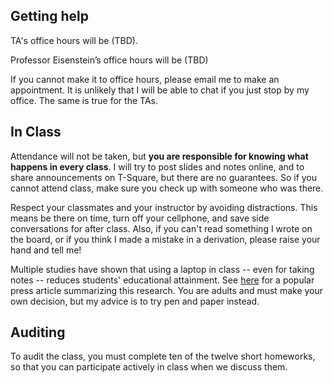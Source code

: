 ## Getting help ##

TA's office hours will be (TBD). 

Professor Eisenstein’s office hours will be (TBD)

If you cannot make it to office hours, please email me to make an appointment. It is unlikely that I will be able to chat if you just stop by my office. The same is true for the TAs.

## In Class ##

Attendance will not be taken, but **you are responsible for knowing what happens in every class**. I will try to post slides and notes online, and to share announcements on T-Square, but there are no guarantees. So if you cannot attend class, make sure you check up with someone who was there.

Respect your classmates and your instructor by avoiding distractions. This means be there on time, turn off your cellphone, and save side conversations for after class. Also, if you can't read something I wrote on the board, or if you think I made a mistake in a derivation, please raise your hand and tell me!

Multiple studies have shown that using a laptop in class -- even for taking notes -- reduces students' educational attainment. See [here](http://www.newyorker.com/online/blogs/elements/2014/06/the-case-for-banning-laptops-in-the-classroom.html) for a popular press article summarizing this research. You are adults and must make your own decision, but my advice is to try pen and paper instead.

## Auditing ##

To audit the class, you must complete ten of the twelve short homeworks, so that you can participate actively in class when we discuss them.
